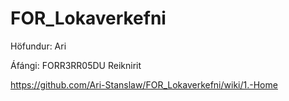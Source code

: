 # FOR_Lokaverkefni

Höfundur: Ari

Áfángi: FORR3RR05DU Reiknirit

https://github.com/Ari-Stanslaw/FOR_Lokaverkefni/wiki/1.-Home
